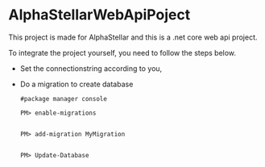 # AlphaStellarWebApiPoject

This project is made for AlphaStellar and this is a .net core web api project.

To integrate the project yourself, you need to follow the steps below.

- Set the connectionstring according to you,
- Do a migration to create database
  
      #package manager console
      
      PM> enable-migrations
      
      
      PM> add-migration MyMigration
      
      
      PM> Update-Database
      
